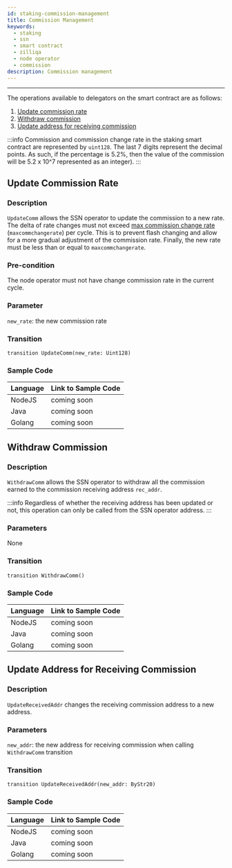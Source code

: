 ```yaml
---
id: staking-commission-management
title: Commission Management
keywords:
  - staking
  - ssn
  - smart contract
  - zilliqa
  - node operator
  - commission
description: Commission management
---
```


---

The operations available to delegators on the smart contract are as follows:

1. [Update commission rate](#update-commission-rate)
1. [Withdraw commission](#withdraw-commission)
1. [Update address for receiving commission](#update-address-for-receiving-commission)

:::info
Commission and commission change rate in the staking smart contract are represented by `uint128`. The last 7 digits represent the decimal points. As such, if the percentage is 5.2%, then the value of the commission will be 5.2 x 10^7 represented as an integer).
:::

## Update Commission Rate

### Description

`UpdateComm` allows the SSN operator to update the commission to a new rate. The delta of rate changes must not exceed [max commission change rate](https://github.com/Zilliqa/ZIP/blob/master/zips/zip-11.md#staking-parameters) (`maxcommchangerate`) per cycle. This is to prevent flash changing and allow for a more gradual adjustment of the commission rate. Finally, the new rate must be less than or equal to `maxcommchangerate`.

### Pre-condition

The node operator must not have change commission rate in the current cycle.

### Parameter

`new_rate`: the new commission rate

### Transition

```
transition UpdateComm(new_rate: Uint128)
```

### Sample Code

| Language | Link to Sample Code |
| -------- | ------------------- |
| NodeJS   | coming soon         |
| Java     | coming soon         |
| Golang   | coming soon         |

## Withdraw Commission

### Description

`WithdrawComm` allows the SSN operator to withdraw all the commission earned to the commission receiving address `rec_addr`.

:::info
Regardless of whether the receiving address has been updated or not, this operation can only be called from the SSN operator address.
:::

### Parameters

None

### Transition

```
transition WithdrawComm()
```

### Sample Code

| Language | Link to Sample Code |
| -------- | ------------------- |
| NodeJS   | coming soon         |
| Java     | coming soon         |
| Golang   | coming soon         |

## Update Address for Receiving Commission

### Description

`UpdateReceivedAddr` changes the receiving commission address to a new address.

### Parameters

`new_addr`: the new address for receiving commission when calling `WithdrawComm` transition

### Transition

```
transition UpdateReceivedAddr(new_addr: ByStr20)
```

### Sample Code

| Language | Link to Sample Code |
| -------- | ------------------- |
| NodeJS   | coming soon         |
| Java     | coming soon         |
| Golang   | coming soon         |
